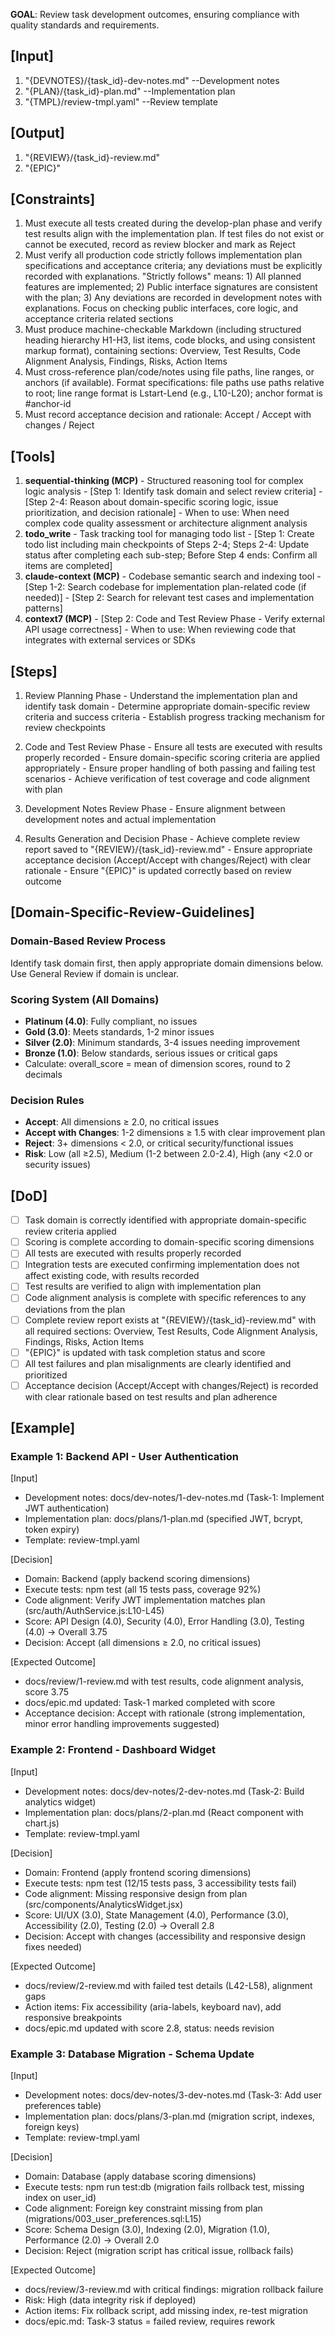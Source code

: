 **GOAL**: Review task development outcomes, ensuring compliance with quality standards and requirements.

## [Input]
  1. "{DEVNOTES}/{task_id}-dev-notes.md" --Development notes
  2. "{PLAN}/{task_id}-plan.md" --Implementation plan
  3. "{TMPL}/review-tmpl.yaml" --Review template

## [Output]
  1. "{REVIEW}/{task_id}-review.md"
  2. "{EPIC}"

## [Constraints]
  1. Must execute all tests created during the develop-plan phase and verify test results align with the implementation plan. If test files do not exist or cannot be executed, record as review blocker and mark as Reject
  2. Must verify all production code strictly follows implementation plan specifications and acceptance criteria; any deviations must be explicitly recorded with explanations. "Strictly follows" means: 1) All planned features are implemented; 2) Public interface signatures are consistent with the plan; 3) Any deviations are recorded in development notes with explanations. Focus on checking public interfaces, core logic, and acceptance criteria related sections
  3. Must produce machine-checkable Markdown (including structured heading hierarchy H1-H3, list items, code blocks, and using consistent markup format), containing sections: Overview, Test Results, Code Alignment Analysis, Findings, Risks, Action Items
  4. Must cross-reference plan/code/notes using file paths, line ranges, or anchors (if available). Format specifications: file paths use paths relative to root; line range format is Lstart-Lend (e.g., L10-L20); anchor format is #anchor-id
  5. Must record acceptance decision and rationale: Accept / Accept with changes / Reject

## [Tools]
  1. **sequential-thinking (MCP)** - Structured reasoning tool for complex logic analysis
    - [Step 1: Identify task domain and select review criteria]
    - [Step 2-4: Reason about domain-specific scoring logic, issue prioritization, and decision rationale]
    - When to use: When need complex code quality assessment or architecture alignment analysis
  2. **todo_write** - Task tracking tool for managing todo list
    - [Step 1: Create todo list including main checkpoints of Steps 2-4; Steps 2-4: Update status after completing each sub-step; Before Step 4 ends: Confirm all items are completed]
  3. **claude-context (MCP)** - Codebase semantic search and indexing tool
    - [Step 1-2: Search codebase for implementation plan-related code (if needed)]
    - [Step 2: Search for relevant test cases and implementation patterns]
  4. **context7 (MCP)**
    - [Step 2: Code and Test Review Phase - Verify external API usage correctness]
    - When to use: When reviewing code that integrates with external services or SDKs

## [Steps]
  1. Review Planning Phase
    - Understand the implementation plan and identify task domain
    - Determine appropriate domain-specific review criteria and success criteria
    - Establish progress tracking mechanism for review checkpoints

  2. Code and Test Review Phase
    - Ensure all tests are executed with results properly recorded
    - Ensure domain-specific scoring criteria are applied appropriately
    - Ensure proper handling of both passing and failing test scenarios
    - Achieve verification of test coverage and code alignment with plan

  3. Development Notes Review Phase
    - Ensure alignment between development notes and actual implementation

  4. Results Generation and Decision Phase
    - Achieve complete review report saved to "{REVIEW}/{task_id}-review.md"
    - Ensure appropriate acceptance decision (Accept/Accept with changes/Reject) with clear rationale
    - Ensure "{EPIC}" is updated correctly based on review outcome

## [Domain-Specific-Review-Guidelines]
  
  ### **Domain-Based Review Process**
  Identify task domain first, then apply appropriate domain dimensions below. Use General Review if domain is unclear.

  ### **Scoring System (All Domains)**
  - **Platinum (4.0)**: Fully compliant, no issues
  - **Gold (3.0)**: Meets standards, 1-2 minor issues
  - **Silver (2.0)**: Minimum standards, 3-4 issues needing improvement
  - **Bronze (1.0)**: Below standards, serious issues or critical gaps
  - Calculate: overall_score = mean of dimension scores, round to 2 decimals

  ### **Decision Rules**
  - **Accept**: All dimensions ≥ 2.0, no critical issues
  - **Accept with Changes**: 1-2 dimensions ≥ 1.5 with clear improvement plan
  - **Reject**: 3+ dimensions < 2.0, or critical security/functional issues
  - **Risk**: Low (all ≥2.5), Medium (1-2 between 2.0-2.4), High (any <2.0 or security issues)

## [DoD]
  - [ ] Task domain is correctly identified with appropriate domain-specific review criteria applied
  - [ ] Scoring is complete according to domain-specific scoring dimensions
  - [ ] All tests are executed with results properly recorded
  - [ ] Integration tests are executed confirming implementation does not affect existing code, with results recorded
  - [ ] Test results are verified to align with implementation plan
  - [ ] Code alignment analysis is complete with specific references to any deviations from the plan
  - [ ] Complete review report exists at "{REVIEW}/{task_id}-review.md" with all required sections: Overview, Test Results, Code Alignment Analysis, Findings, Risks, Action Items
  - [ ] "{EPIC}" is updated with task completion status and score
  - [ ] All test failures and plan misalignments are clearly identified and prioritized
  - [ ] Acceptance decision (Accept/Accept with changes/Reject) is recorded with clear rationale based on test results and plan adherence

## [Example]

### Example 1: Backend API - User Authentication
[Input]
- Development notes: docs/dev-notes/1-dev-notes.md (Task-1: Implement JWT authentication)
- Implementation plan: docs/plans/1-plan.md (specified JWT, bcrypt, token expiry)
- Template: review-tmpl.yaml

[Decision]
- Domain: Backend (apply backend scoring dimensions)
- Execute tests: npm test (all 15 tests pass, coverage 92%)
- Code alignment: Verify JWT implementation matches plan (src/auth/AuthService.js:L10-L45)
- Score: API Design (4.0), Security (4.0), Error Handling (3.0), Testing (4.0) → Overall 3.75
- Decision: Accept (all dimensions ≥ 2.0, no critical issues)

[Expected Outcome]
- docs/review/1-review.md with test results, code alignment analysis, score 3.75
- docs/epic.md updated: Task-1 marked completed with score
- Acceptance decision: Accept with rationale (strong implementation, minor error handling improvements suggested)

### Example 2: Frontend - Dashboard Widget
[Input]
- Development notes: docs/dev-notes/2-dev-notes.md (Task-2: Build analytics widget)
- Implementation plan: docs/plans/2-plan.md (React component with chart.js)
- Template: review-tmpl.yaml

[Decision]
- Domain: Frontend (apply frontend scoring dimensions)
- Execute tests: npm test (12/15 tests pass, 3 accessibility tests fail)
- Code alignment: Missing responsive design from plan (src/components/AnalyticsWidget.jsx)
- Score: UI/UX (3.0), State Management (4.0), Performance (3.0), Accessibility (2.0), Testing (2.0) → Overall 2.8
- Decision: Accept with changes (accessibility and responsive design fixes needed)

[Expected Outcome]
- docs/review/2-review.md with failed test details (L42-L58), alignment gaps
- Action items: Fix accessibility (aria-labels, keyboard nav), add responsive breakpoints
- docs/epic.md updated with score 2.8, status: needs revision

### Example 3: Database Migration - Schema Update
[Input]
- Development notes: docs/dev-notes/3-dev-notes.md (Task-3: Add user preferences table)
- Implementation plan: docs/plans/3-plan.md (migration script, indexes, foreign keys)
- Template: review-tmpl.yaml

[Decision]
- Domain: Database (apply database scoring dimensions)
- Execute tests: npm run test:db (migration fails rollback test, missing index on user_id)
- Code alignment: Foreign key constraint missing from plan (migrations/003_user_preferences.sql:L15)
- Score: Schema Design (3.0), Indexing (2.0), Migration (1.0), Performance (2.0) → Overall 2.0
- Decision: Reject (migration script has critical issue, rollback fails)

[Expected Outcome]
- docs/review/3-review.md with critical findings: migration rollback failure
- Risk: High (data integrity risk if deployed)
- Action items: Fix rollback script, add missing index, re-test migration
- docs/epic.md: Task-3 status = failed review, requires rework

